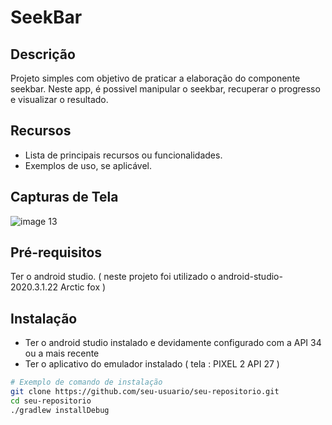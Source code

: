 # SeekBar

## Descrição

Projeto simples com objetivo de praticar a elaboração do componente seekbar. Neste app, é possivel manipular o seekbar, recuperar o progresso e visualizar o resultado.

## Recursos

- Lista de principais recursos ou funcionalidades.
- Exemplos de uso, se aplicável.

## Capturas de Tela

![image 13](https://github.com/AnnaKarolineNunes/SeekBar/assets/101477642/f6ae4181-f34b-42a4-a435-8ece29d4df10)

## Pré-requisitos

Ter o android studio. ( neste projeto foi utilizado o android-studio-2020.3.1.22 Arctic fox )

## Instalação

- Ter o android studio instalado e devidamente configurado com a API 34 ou a mais recente
- Ter o aplicativo do emulador instalado ( tela : PIXEL 2 API 27 )

```bash
# Exemplo de comando de instalação
git clone https://github.com/seu-usuario/seu-repositorio.git
cd seu-repositorio
./gradlew installDebug
